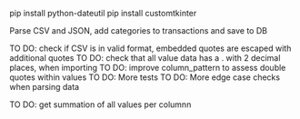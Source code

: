 pip install python-dateutil
pip install customtkinter


Parse CSV and JSON, add categories to transactions and save to DB

TO DO: check if CSV is in valid format, embedded quotes are escaped with additional quotes
TO DO: check that all value data has a . with 2 decimal places, when importing
TO DO: improve column_pattern to assess double quotes within values
TO DO: More tests
TO DO: More edge case checks when parsing data

TO DO: get summation of all values per columnn
